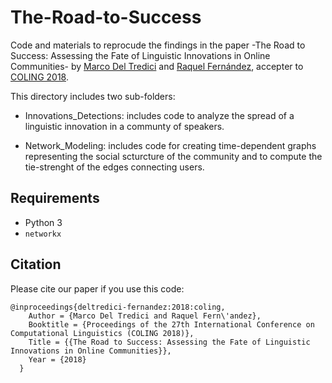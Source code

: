 # The-Road-to-Success

Code and materials to reprocude the findings in the paper -The Road to Success: Assessing the Fate of Linguistic Innovations in Online Communities- by [Marco Del Tredici](https://sites.google.com/site/marcodeltredici/) and [Raquel Fernández](https://staff.fnwi.uva.nl/r.fernandezrovira/), accepter to [COLING 2018](http://coling2018.org/).

This directory includes two sub-folders:

- Innovations_Detections: includes code to analyze the spread of a linguistic innovation in a communty of speakers.

- Network_Modeling: includes code for creating time-dependent graphs representing the social scturcture of the community and to compute the tie-strenght of the edges connecting users.

## Requirements

* Python 3
* `networkx`

## Citation

Please cite our paper if you use this code:
```
@inproceedings{deltredici-fernandez:2018:coling,
	Author = {Marco Del Tredici and Raquel Fern\'andez},
	Booktitle = {Proceedings of the 27th International Conference on Computational Linguistics (COLING 2018)},
	Title = {{The Road to Success: Assessing the Fate of Linguistic Innovations in Online Communities}},
	Year = {2018}
  }
``` 
